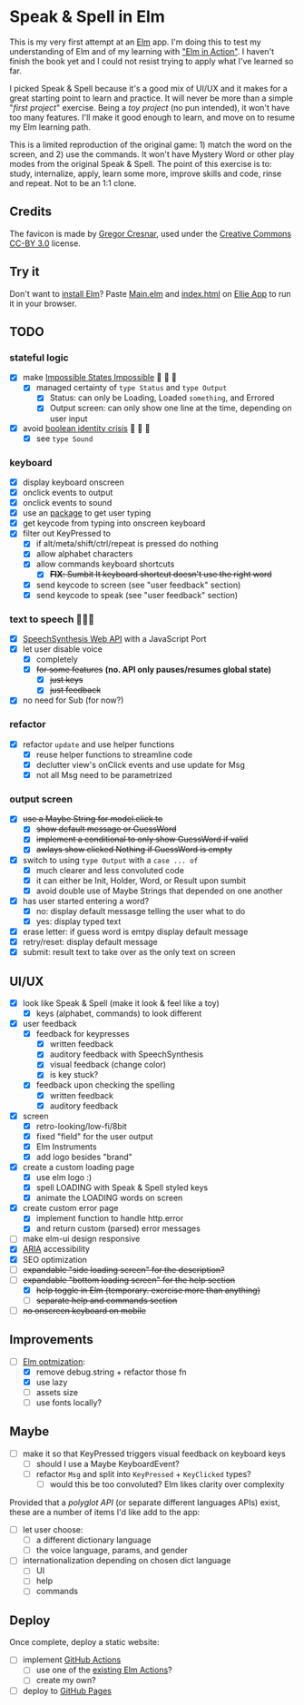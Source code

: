 # Speak & Spell in Elm

This is my very first attempt at an [Elm](https://elm-lang.org/) app. I'm doing this to test my understanding of Elm and of my learning with ["Elm in Action"](https://www.manning.com/books/elm-in-action). I haven't finish the book yet and I could not resist trying to apply what I've learned so far.

I picked Speak & Spell because it's a good mix of UI/UX and it makes for a great starting point to learn and practice. It will never be more than a simple "*first project*" exercise. Being a *toy project* (no pun intended), it won't have too many features. I'll make it good enough to learn, and move on to resume my Elm learning path.

This is a limited reproduction of the original game: 1) match the word on the screen, and 2) use the commands. It won't have Mystery Word or other play modes from the original Speak & Spell. The point of this exercise is to: study, internalize, apply, learn some more, improve skills and code, rinse and repeat. Not to be an 1:1 clone.

## Credits

The favicon is made by [Gregor Cresnar](https://thenounproject.com/icon/speak-1616157/), used under the [Creative Commons CC-BY 3.0](https://creativecommons.org/licenses/by/3.0/) license.

## Try it

Don't want to [install Elm](https://guide.elm-lang.org/install/)? Paste [Main.elm](./src/Main.elm) and [index.html](./index.html) on [Ellie App](https://ellie-app.com/new) to run it in your browser.

## TODO

### stateful logic

- [x] make [Impossible States Impossible](https://sporto.github.io/elm-patterns/basic/impossible-states.html) 🎉 🎉 🎉
  - [x] managed certainty of ```type Status``` and ```type Output```
    - [x] Status: can only be Loading, Loaded ```something```, and Errored
    - [x] Output screen: can only show one line at the time, depending on user input
- [x] avoid [boolean identity crisis](https://www.youtube.com/watch?v=6TDKHGtAxeg) 🥳 🥳 🥳
  - [x] see ```type Sound```

### keyboard

- [x] display keyboard onscreen
- [x] onclick events to output
- [x] onclick events to sound
- [x] use an [package](https://package.elm-lang.org/packages/Gizra/elm-keyboard-event/latest/) to get user typing
- [x] get keycode from typing into onscreen keyboard
- [x] filter out KeyPressed to
  - [x] if alt/meta/shift/ctrl/repeat is pressed do nothing
  - [x] allow alphabet characters
  - [x] allow commands keyboard shortcuts
    - [x] ~~**FIX**: Sumbit It keyboard shortcut doesn't use the right word~~
  - [x] send keycode to screen (see "user feedback" section)
  - [x] send keycode to speak (see "user feedback" section)

### text to speech 🤖🤖🤖

- [x] [SpeechSynthesis Web API](https://developer.mozilla.org/en-US/docs/Web/API/SpeechSynthesis) with a JavaScript Port
- [x] let user disable voice
  - [x] completely
  - [x] ~~for some features~~ **(no. API only pauses/resumes global state)**
    - [x] ~~just keys~~
    - [x] ~~just feedback~~
- [x] no need for Sub (for now?)

### refactor

- [x] refactor ```update``` and use helper functions
  - [x] reuse helper functions to streamline code
  - [x] declutter view's onClick events and use update for Msg
  - [x] not all Msg need to be parametrized

### output screen

- [x] ~~use a Maybe String for model.click to~~
  - [x] ~~show default message or GuessWord~~
  - [x] ~~implement a conditional to only show GuessWord if valid~~
  - [x] ~~awlays show clicked Nothing if GuessWord is empty~~
- [x] switch to using ```type Output``` with a ```case ... of```
  - [x] much clearer and less convoluted code
  - [x] it can either be Init, Holder, Word, or Result upon sumbit
  - [x] avoid double use of Maybe Strings that depended on one another
- [x] has user started entering a word?
  - [x] no: display default messasge telling the user what to do
  - [x] yes: display typed text
- [x] erase letter: if guess word is emtpy display default message
- [x] retry/reset: display default message
- [x] submit: result text to take over as the only text on screen

## UI/UX

- [x] look like Speak & Spell (make it look & feel like a toy)
  - [x] keys (alphabet, commands) to look different
- [x] user feedback
  - [x] feedback for keypresses
    - [x] written feedback
    - [x] auditory feedback with SpeechSynthesis
    - [x] visual feedback (change color)
    - [x] is key stuck?
  - [x] feedback upon checking the spelling
    - [x] written feedback
    - [x] auditory feedback
- [x] screen
  - [x] retro-looking/low-fi/8bit
  - [x] fixed "field" for the user output
  - [x] Elm Instruments
  - [x] add logo besides "brand"
- [x] create a custom loading page
  - [x] use elm logo :)
  - [x] spell LOADING with Speak & Spell styled keys
  - [x] animate the LOADING words on screen
- [x] create custom error page
  - [x] implement function to handle http.error
  - [x] and return custom (parsed) error messages
- [ ] make elm-ui design responsive
- [x] [ARIA](https://developer.mozilla.org/en-US/docs/Web/Accessibility/ARIA) accessibility
- [x] SEO optimization
- [ ] ~~expandable "side loading screen" for the description?~~
- [ ] ~~expandable "bottom loading screen" for the help section~~
  - [x] ~~help toggle in Elm (temporary. exercise more than anything)~~
  - [ ] ~~separate help and commands section~~
- [ ] ~~no onscreen keyboard on mobile~~

## Improvements

- [ ] [Elm optmization](https://guide.elm-lang.org/optimization/):
  - [x] remove debug.string + refactor those fn
  - [x] use lazy
  - [ ] assets size
  - [ ] use fonts locally?

## Maybe

- [ ] make it so that KeyPressed triggers visual feedback on keyboard keys
  - [ ] should I use a Maybe KeyboardEvent?
  - [ ] refactor ```Msg``` and split into ```KeyPressed``` + ```KeyClicked``` types?
    - [ ] would this be too convoluted? Elm likes clarity over complexity

Provided that a *polyglot API* (or separate different languages APIs) exist, these are a number of items I'd like add to the app:

- [ ] let user choose:
  - [ ] a different dictionary language
  - [ ] the voice language, params, and gender
- [ ] internationalization depending on chosen dict language
  - [ ] UI
  - [ ] help
  - [ ] commands

## Deploy

Once complete, deploy a static website:

- [ ] implement [GitHub Actions](https://github.com/features/actions)
  - [ ] use one of the [existing Elm Actions](https://github.com/marketplace?type=actions&query=elm)?
  - [ ] create my own?
- [ ] deploy to [GitHub Pages](https://docs.github.com/en/pages)
